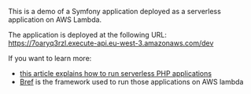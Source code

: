 This is a demo of a Symfony application deployed as a serverless application on AWS Lambda.

The application is deployed at the following URL: https://7oaryq3rzl.execute-api.eu-west-3.amazonaws.com/dev

If you want to learn more:

- [this article explains how to run serverless PHP applications](http://mnapoli.fr/serverless-php/)
- [Bref](https://github.com/mnapoli/bref) is the framework used to run those applications on AWS lambda
